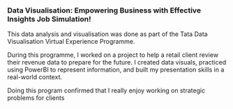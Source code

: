 ### Data Visualisation: Empowering Business with Effective Insights Job Simulation!

This data analysis and visualisation was done as part of the Tata Data Visualisation Virtual Experience Programme.

During this programme, I worked on a project to help a retail client review their revenue data to prepare for the future. I created data visuals, practiced using PowerBI to represent information, and built my presentation skills in a real-world context.

Doing this program confirmed that I really enjoy working on strategic problems for clients
